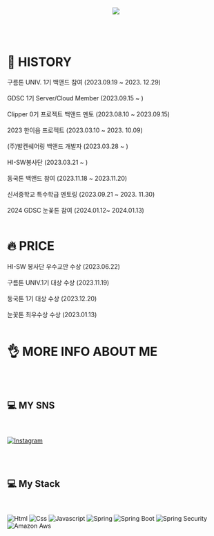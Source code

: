 <p align="center" style="font-size: 20px;">
  <img src="https://capsule-render.vercel.app/api?type=waving&color=auto&height=300&section=header&text=WELCOME!!%20I%20AM%20JJUUUNNNII!&fontSize=40" />
</p>

<br/><br/>

<h1>🤔 HISTORY</h1>
<p>
  구름톤 UNIV. 1기 백앤드 참여 (2023.09.19 ~ 2023. 12.29) <br/><br/>
  GDSC 1기 Server/Cloud Member (2023.09.15 ~ ) <br/><br/>
  Clipper 0기 프로젝트 백앤드 멘토 (2023.08.10 ~ 2023.09.15) <br/><br/>
  2023 한이음 프로젝트 (2023.03.10 ~ 2023. 10.09) <br/><br/>
  (주)발켄쉐어링 백앤드 개발자 (2023.03.28 ~ ) <br/><br/>
  HI-SW봉사단 (2023.03.21 ~ ) <br/><br/>
  동국톤 백앤드 참여 (2023.11.18 ~ 2023.11.20) <br/><br/>
  신서중학교 특수학급 멘토링 (2023.09.21 ~ 2023. 11.30) <br/><br/>
  2024 GDSC 눈꽃톤 참여 (2024.01.12~ 2024.01.13) <br/><br/>
</p>

<h1>🔥 PRICE</h1>
<p>
  HI-SW 봉사단 우수교안 수상 (2023.06.22) <br/><br/>
  구름톤 UNIV.1기 대상 수상 (2023.11.19) <br/><br/>
  동국톤 1기 대상 수상 (2023.12.20) <br/><br/>
  눈꽃톤 최우수상 수상 (2023.01.13) <br/><br/>
</p>

<h1>👌 MORE INFO ABOUT ME</h1>

<br/><br/>

<h2>💻 MY SNS</h2><br/><br/>
<a href="https://www.instagram.com/jjun_ii__/">
  <img alt="Instagram" src="https://img.shields.io/badge/Instagram-E4405F.svg?&style=for-the-badge&logo=instagram&logoColor=white"/>
</a>


<br/><br/>

<h2>💻 My Stack</h2><br/><br/>
<img alt="Html" src="https://img.shields.io/badge/HTML5-E34F26.svg?&style=for-the-badge&logo=HTML5&logoColor=white"/>   <img alt="Css" src="https://img.shields.io/badge/CSS3-1572B6.svg?&style=for-the-badge&logo=CSS3&logoColor=white"/>   <img alt="Javascript" src="https://img.shields.io/badge/javascript-F7DF1E.svg?&style=for-the-badge&logo=javascript&logoColor=white"/>   <img alt="Spring" src="https://img.shields.io/badge/spring-6DB33F.svg?&style=for-the-badge&logo=Spring&logoColor=white"/>   <img alt="Spring Boot" src="https://img.shields.io/badge/springboot-6DB33F.svg?&style=for-the-badge&logo=springboot&logoColor=white"/>   <img alt="Spring Security" src="https://img.shields.io/badge/springsecurity-6DB33F.svg?&style=for-the-badge&logo=springsecurity&logoColor=white"/>   <img alt="Amazon Aws" src="https://img.shields.io/badge/amazonaws-232F3E.svg?&style=for-the-badge&logo=amazonaws&logoColor=white"/>
